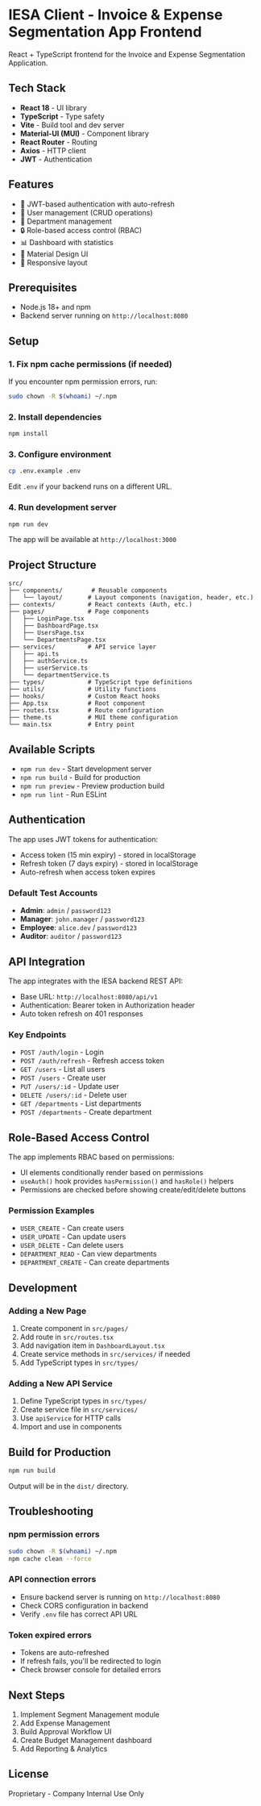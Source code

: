 # IESA Client - Invoice & Expense Segmentation App Frontend

React + TypeScript frontend for the Invoice and Expense Segmentation Application.

## Tech Stack

- **React 18** - UI library
- **TypeScript** - Type safety
- **Vite** - Build tool and dev server
- **Material-UI (MUI)** - Component library
- **React Router** - Routing
- **Axios** - HTTP client
- **JWT** - Authentication

## Features

- 🔐 JWT-based authentication with auto-refresh
- 👥 User management (CRUD operations)
- 🏢 Department management
- 🔒 Role-based access control (RBAC)
- 📊 Dashboard with statistics
- 🎨 Material Design UI
- 📱 Responsive layout

## Prerequisites

- Node.js 18+ and npm
- Backend server running on `http://localhost:8080`

## Setup

### 1. Fix npm cache permissions (if needed)

If you encounter npm permission errors, run:

```bash
sudo chown -R $(whoami) ~/.npm
```

### 2. Install dependencies

```bash
npm install
```

### 3. Configure environment

```bash
cp .env.example .env
```

Edit `.env` if your backend runs on a different URL.

### 4. Run development server

```bash
npm run dev
```

The app will be available at `http://localhost:3000`

## Project Structure

```
src/
├── components/        # Reusable components
│   └── layout/       # Layout components (navigation, header, etc.)
├── contexts/         # React contexts (Auth, etc.)
├── pages/            # Page components
│   ├── LoginPage.tsx
│   ├── DashboardPage.tsx
│   ├── UsersPage.tsx
│   └── DepartmentsPage.tsx
├── services/         # API service layer
│   ├── api.ts
│   ├── authService.ts
│   ├── userService.ts
│   └── departmentService.ts
├── types/            # TypeScript type definitions
├── utils/            # Utility functions
├── hooks/            # Custom React hooks
├── App.tsx           # Root component
├── routes.tsx        # Route configuration
├── theme.ts          # MUI theme configuration
└── main.tsx          # Entry point
```

## Available Scripts

- `npm run dev` - Start development server
- `npm run build` - Build for production
- `npm run preview` - Preview production build
- `npm run lint` - Run ESLint

## Authentication

The app uses JWT tokens for authentication:

- Access token (15 min expiry) - stored in localStorage
- Refresh token (7 days expiry) - stored in localStorage
- Auto-refresh when access token expires

### Default Test Accounts

- **Admin**: `admin` / `password123`
- **Manager**: `john.manager` / `password123`
- **Employee**: `alice.dev` / `password123`
- **Auditor**: `auditor` / `password123`

## API Integration

The app integrates with the IESA backend REST API:

- Base URL: `http://localhost:8080/api/v1`
- Authentication: Bearer token in Authorization header
- Auto token refresh on 401 responses

### Key Endpoints

- `POST /auth/login` - Login
- `POST /auth/refresh` - Refresh access token
- `GET /users` - List all users
- `POST /users` - Create user
- `PUT /users/:id` - Update user
- `DELETE /users/:id` - Delete user
- `GET /departments` - List departments
- `POST /departments` - Create department

## Role-Based Access Control

The app implements RBAC based on permissions:

- UI elements conditionally render based on permissions
- `useAuth()` hook provides `hasPermission()` and `hasRole()` helpers
- Permissions are checked before showing create/edit/delete buttons

### Permission Examples

- `USER_CREATE` - Can create users
- `USER_UPDATE` - Can update users
- `USER_DELETE` - Can delete users
- `DEPARTMENT_READ` - Can view departments
- `DEPARTMENT_CREATE` - Can create departments

## Development

### Adding a New Page

1. Create component in `src/pages/`
2. Add route in `src/routes.tsx`
3. Add navigation item in `DashboardLayout.tsx`
4. Create service methods in `src/services/` if needed
5. Add TypeScript types in `src/types/`

### Adding a New API Service

1. Define TypeScript types in `src/types/`
2. Create service file in `src/services/`
3. Use `apiService` for HTTP calls
4. Import and use in components

## Build for Production

```bash
npm run build
```

Output will be in the `dist/` directory.

## Troubleshooting

### npm permission errors

```bash
sudo chown -R $(whoami) ~/.npm
npm cache clean --force
```

### API connection errors

- Ensure backend server is running on `http://localhost:8080`
- Check CORS configuration in backend
- Verify `.env` file has correct API URL

### Token expired errors

- Tokens are auto-refreshed
- If refresh fails, you'll be redirected to login
- Check browser console for detailed errors

## Next Steps

1. Implement Segment Management module
2. Add Expense Management
3. Build Approval Workflow UI
4. Create Budget Management dashboard
5. Add Reporting & Analytics

## License

Proprietary - Company Internal Use Only
